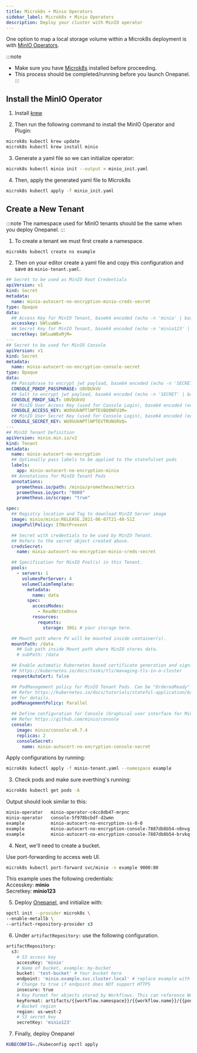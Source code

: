 ```yaml
---
title: Microk8s + Minio Operators
sidebar_label: Microk8s + Minio Operators
description: Deploy your cluster with MinIO operator
---
```

One option to map a local storage volume within a Microk8s deployment is with [MinIO Operators](https://github.com/minio/operator#create-a-minio-tenant). 

:::note
* Make sure you have [Microk8s](/docs/getting-started/quickstart) installed before proceeding.  
* This process should be completed/running before you launch Onepanel.  
:::


## Install the MinIO Operator
1. Install [krew](https://krew.sigs.k8s.io/docs/user-guide/setup/install/)

2. Then run the following command to install the MinIO Operator and Plugin:
  ```bash
  microk8s kubectl krew update
  microk8s kubectl krew install minio
  ```

3. Generate a yaml file so we can initialize operator:
  ```bash
  microk8s kubectl minio init --output > minio_init.yaml
  ```

4. Then, apply the generated yaml file to Microk8s
  ```bash
  microk8s kubectl apply -f minio_init.yaml
  ```

## Create a New Tenant
:::note
The namespace used for MinIO tenants should be the same when you deploy Onepanel.
:::

1. To create a tenant we must first create a namespace.

  ```bash
  microk8s kubectl create ns example
  ```

2. Then on your editor create a yaml file and copy this configuration and save as `minio-tenant.yaml`. 
  ```yaml
  ## Secret to be used as MinIO Root Credentials
  apiVersion: v1
  kind: Secret
  metadata:
    name: minio-autocert-no-encryption-minio-creds-secret
  type: Opaque
  data:
    ## Access Key for MinIO Tenant, base64 encoded (echo -n 'minio' | base64)
    accesskey: bWluaW8=
    ## Secret Key for MinIO Tenant, base64 encoded (echo -n 'minio123' | base64)
    secretkey: bWluaW8xMjM=
  ---
  ## Secret to be used for MinIO Console
  apiVersion: v1
  kind: Secret
  metadata:
    name: minio-autocert-no-encryption-console-secret
  type: Opaque
  data:
    ## Passphrase to encrypt jwt payload, base64 encoded (echo -n 'SECRET' | base64)
    CONSOLE_PBKDF_PASSPHRASE: U0VDUkVU
    ## Salt to encrypt jwt payload, base64 encoded (echo -n 'SECRET' | base64)
    CONSOLE_PBKDF_SALT: U0VDUkVU
    ## MinIO User Access Key (used for Console Login), base64 encoded (echo -n 'YOURCONSOLEACCESS' | base64)
    CONSOLE_ACCESS_KEY: WU9VUkNPTlNPTEVBQ0NFU1M=
    ## MinIO User Secret Key (used for Console Login), base64 encoded (echo -n 'YOURCONSOLESECRET' | base64)
    CONSOLE_SECRET_KEY: WU9VUkNPTlNPTEVTRUNSRVQ=
  ---
  ## MinIO Tenant Definition
  apiVersion: minio.min.io/v2
  kind: Tenant
  metadata:
    name: minio-autocert-no-encryption
    ## Optionally pass labels to be applied to the statefulset pods
    labels:
      app: minio-autocert-no-encryption-minio
    ## Annotations for MinIO Tenant Pods
    annotations:
      prometheus.io/path: /minio/prometheus/metrics
      prometheus.io/port: "9000"
      prometheus.io/scrape: "true"

  spec:
    ## Registry location and Tag to download MinIO Server image
    image: minio/minio:RELEASE.2021-06-07T21-40-51Z
    imagePullPolicy: IfNotPresent

    ## Secret with credentials to be used by MinIO Tenant.
    ## Refers to the secret object created above.
    credsSecret:
      name: minio-autocert-no-encryption-minio-creds-secret

    ## Specification for MinIO Pool(s) in this Tenant.
    pools:
      - servers: 1
        volumesPerServer: 4
        volumeClaimTemplate:
          metadata:
            name: data
          spec:
            accessModes:
              - ReadWriteOnce
            resources:
              requests:
                storage: 30Gi # your storage here. 

    ## Mount path where PV will be mounted inside container(s).
    mountPath: /data
      ## Sub path inside Mount path where MinIO stores data.
      # subPath: /data

    ## Enable automatic Kubernetes based certificate generation and signing as explained in
    ## https://kubernetes.io/docs/tasks/tls/managing-tls-in-a-cluster
    requestAutoCert: false

    ## PodManagement policy for MinIO Tenant Pods. Can be "OrderedReady" or "Parallel"
    ## Refer https://kubernetes.io/docs/tutorials/stateful-application/basic-stateful-set/#pod-management-policy
    ## for details.
    podManagementPolicy: Parallel

    ## Define configuration for Console (Graphical user interface for MinIO)
    ## Refer https://github.com/minio/console
    console:
      image: minio/console:v0.7.4
      replicas: 2
      consoleSecret:
        name: minio-autocert-no-encryption-console-secret
  ```

  Apply configurations by running:
  ```bash
  microk8s kubectl apply -f minio-tenant.yaml --namespace example
  ```

3.  Check pods and make sure everthing's running:
  ```bash
  microk8s kubectl get pods -A
  ```
  Output should look similar to this:
  ```bash
  minio-operator   minio-operator-c4cc8db47-mrpnc                          1/1     Running   0          11m
  minio-operator   console-5f978bcbdf-d2wmn                                1/1     Running   0          11m
  example          minio-autocert-no-encryption-ss-0-0                     1/1     Running   0          29s
  example          minio-autocert-no-encryption-console-7887db8b54-n8nvg   1/1     Running   0          2s
  example          minio-autocert-no-encryption-console-7887db8b54-brvkq   1/1     Running   0          2s
  ```

4. Next, we'll need to create a bucket.

  Use port-forwarding to access web UI.  
  ```bash
  microk8s kubectl port-forward svc/minio -n example 9000:80
  ```
  This example uses the following credentials:  
  Accesskey: **minio**  
  Secretkey: **minio123**

5. Deploy [Onepanel](/docs/getting-started/quickstart#step-1-install-onepanel), and initialize with:
  ```bash
  opctl init --provider microk8s \
  --enable-metallb \
  --artifact-repository-provider s3
  ```

6. Under `artifactRepository:` use the following configuration.  
  ```bash
  artifactRepository:
    s3:
      # S3 access key
      accessKey: 'minio'
      # Name of bucket, example: my-bucket
      bucket: 'test-bucket' # Your bucket here
      endpoint: 'minio.example.svc.cluster.local' # replace example with your namespace
      # Change to true if endpoint does NOT support HTTPS
      insecure: true
      # Key Format for objects stored by Workflows. This can reference Workflow variables
      keyFormat: artifacts/{{workflow.namespace}}/{{workflow.name}}/{{pod.name}}
      # Bucket region
      region: us-west-2
      # S3 secret key
      secretKey: 'minio123'
  ```

7. Finally, deploy Onepanel
  ```bash
  KUBECONFIG=./kubeconfig opctl apply
  ```